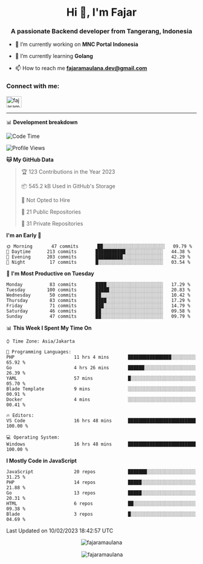<h1 align="center">Hi 👋, I'm Fajar</h1>
<h3 align="center">A passionate Backend developer from Tangerang, Indonesia</h3>

<!-- <p align="left"> <img src="https://komarev.com/ghpvc/?username=fajaramaulana&label=Profile%20views&color=0e75b6&style=flat" alt="fajaramaulana" /> </p> -->

- 🔭 I’m currently working on **MNC Portal Indonesia**

- 🌱 I’m currently learning **Golang**

- 📫 How to reach me **fajaramaulana.dev@gmail.com**

<h3 align="left">Connect with me:</h3>
<p align="left">
<a href="https://linkedin.com/in/fajar-agus-maulana-73533a180/" target="blank"><img align="center" src="https://raw.githubusercontent.com/rahuldkjain/github-profile-readme-generator/master/src/images/icons/Social/linked-in-alt.svg" alt="fajaramaulana" height="30" width="40" /></a>
</p>

-------

📊 **Development breakdown**
<!--START_SECTION:waka-->
![Code Time](http://img.shields.io/badge/Code%20Time-883%20hrs%2021%20mins-blue)

![Profile Views](http://img.shields.io/badge/Profile%20Views-39-blue)

**🐱 My GitHub Data** 

> 🏆 123 Contributions in the Year 2023
 > 
> 📦 545.2 kB Used in GitHub's Storage 
 > 
> 🚫 Not Opted to Hire
 > 
> 📜 21 Public Repositories 
 > 
> 🔑 31 Private Repositories  
 > 
**I'm an Early 🐤** 

```text
🌞 Morning       47 commits       ██░░░░░░░░░░░░░░░░░░░░░░░   09.79 % 
🌆 Daytime      213 commits       ███████████░░░░░░░░░░░░░░   44.38 % 
🌃 Evening      203 commits       ██████████░░░░░░░░░░░░░░░   42.29 % 
🌙 Night         17 commits       █░░░░░░░░░░░░░░░░░░░░░░░░   03.54 % 

```
📅 **I'm Most Productive on Tuesday** 

```text
Monday          83 commits       ████░░░░░░░░░░░░░░░░░░░░░   17.29 % 
Tuesday        100 commits       █████░░░░░░░░░░░░░░░░░░░░   20.83 % 
Wednesday       50 commits       ██░░░░░░░░░░░░░░░░░░░░░░░   10.42 % 
Thursday        83 commits       ████░░░░░░░░░░░░░░░░░░░░░   17.29 % 
Friday          71 commits       ███░░░░░░░░░░░░░░░░░░░░░░   14.79 % 
Saturday        46 commits       ██░░░░░░░░░░░░░░░░░░░░░░░   09.58 % 
Sunday          47 commits       ██░░░░░░░░░░░░░░░░░░░░░░░   09.79 % 

```


📊 **This Week I Spent My Time On** 

```text
⌚︎ Time Zone: Asia/Jakarta

💬 Programming Languages: 
PHP                      11 hrs 4 mins       ████████████████░░░░░░░░░   65.92 % 
Go                       4 hrs 26 mins       ██████░░░░░░░░░░░░░░░░░░░   26.39 % 
YAML                     57 mins             █░░░░░░░░░░░░░░░░░░░░░░░░   05.70 % 
Blade Template           9 mins              ░░░░░░░░░░░░░░░░░░░░░░░░░   00.91 % 
Docker                   4 mins              ░░░░░░░░░░░░░░░░░░░░░░░░░   00.41 % 

🔥 Editors: 
VS Code                  16 hrs 48 mins      █████████████████████████   100.00 % 

💻 Operating System: 
Windows                  16 hrs 48 mins      █████████████████████████   100.00 % 

```

**I Mostly Code in JavaScript** 

```text
JavaScript               20 repos            ███████░░░░░░░░░░░░░░░░░░   31.25 % 
PHP                      14 repos            █████░░░░░░░░░░░░░░░░░░░░   21.88 % 
Go                       13 repos            █████░░░░░░░░░░░░░░░░░░░░   20.31 % 
HTML                     6 repos             ██░░░░░░░░░░░░░░░░░░░░░░░   09.38 % 
Blade                    3 repos             █░░░░░░░░░░░░░░░░░░░░░░░░   04.69 % 

```



 Last Updated on 10/02/2023 18:42:57 UTC
<!--END_SECTION:waka-->
<p align="center"><img align="center" src="https://github-readme-stats.vercel.app/api/top-langs?username=fajaramaulana&show_icons=true&locale=en&layout=compact" alt="fajaramaulana" /></p>

<p align="center">&nbsp;<img align="center" src="https://github-readme-stats.vercel.app/api?username=fajaramaulana&show_icons=true&locale=en" alt="fajaramaulana" /></p>
